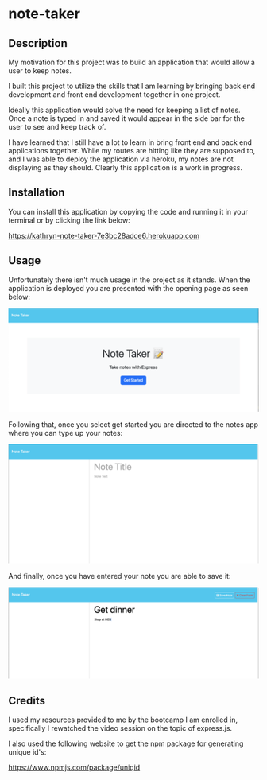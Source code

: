# note-taker

## Description

My motivation for this project was to build an application that would allow a user to keep notes.

I built this project to utilize the skills that I am learning by bringing back end development and front end development together in one project.

Ideally this application would solve the need for keeping a list of notes. Once a note is typed in and saved it would appear in the side bar for the user to see and keep track of.

I have learned that I still have a lot to learn in bring front end and back end applications together. While my routes are hitting like they are supposed to, and I was able to deploy the application via heroku, my notes are not displaying as they should. Clearly this application is a work in progress.

## Installation

You can install this application by copying the code and running it in your terminal or by clicking the link below:

https://kathryn-note-taker-7e3bc28adce6.herokuapp.com 


## Usage

Unfortunately there isn't much usage in the project as it stands. When the application is deployed you are presented with the opening page as seen below:

![Opening Page](./assets/images/gettingStarted.png)

Following that, once you select get started you are directed to the notes app where you can type up your notes:

![Notes Page](./assets/images/makingANote.png)

And finally, once you have entered your note you are able to save it:

![Save a Note](./assets/images/saveNote.png)

## Credits

I used my resources provided to me by the bootcamp I am enrolled in, specifically I rewatched the video session on the topic of express.js.

I also used the following website to get the npm package for generating unique id's:

https://www.npmjs.com/package/uniqid

